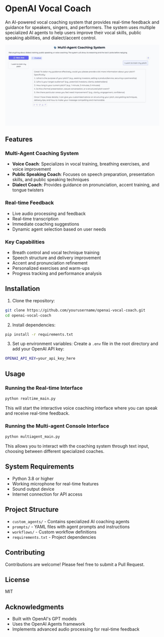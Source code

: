 # OpenAI Vocal Coach

An AI-powered vocal coaching system that provides real-time feedback and guidance for speakers, singers, and performers. The system uses multiple specialized AI agents to help users improve their vocal skills, public speaking abilities, and dialect/accent control.

<img src="data/demo.png" width="860"> 

## Features

### Multi-Agent Coaching System
- **Voice Coach**: Specializes in vocal training, breathing exercises, and voice improvement
- **Public Speaking Coach**: Focuses on speech preparation, presentation skills, and public speaking techniques
- **Dialect Coach**: Provides guidance on pronunciation, accent training, and tongue twisters

### Real-time Feedback
- Live audio processing and feedback
- Real-time transcription
- Immediate coaching suggestions
- Dynamic agent selection based on user needs

### Key Capabilities
- Breath control and vocal technique training
- Speech structure and delivery improvement
- Accent and pronunciation refinement
- Personalized exercises and warm-ups
- Progress tracking and performance analysis

## Installation

1. Clone the repository:
```bash
git clone https://github.com/yourusername/openai-vocal-coach.git
cd openai-vocal-coach
```

2. Install dependencies:
```bash
pip install -r requirements.txt
```

3. Set up environment variables:
Create a `.env` file in the root directory and add your OpenAI API key:
```bash
OPENAI_API_KEY=your_api_key_here
```

## Usage

### Running the Real-time Interface
```bash
python realtime_main.py
```
This will start the interactive voice coaching interface where you can speak and receive real-time feedback.

### Running the Multi-agent Console Interface
```bash
python multiagent_main.py
```
This allows you to interact with the coaching system through text input, choosing between different specialized coaches.

## System Requirements
- Python 3.8 or higher
- Working microphone for real-time features
- Sound output device
- Internet connection for API access

## Project Structure
- `custom_agents/` - Contains specialized AI coaching agents
- `prompts/` - YAML files with agent prompts and instructions
- `workflows/` - Custom workflow definitions
- `requirements.txt` - Project dependencies

## Contributing
Contributions are welcome! Please feel free to submit a Pull Request.

## License
MIT

## Acknowledgments
- Built with OpenAI's GPT models
- Uses the OpenAI Agents framework
- Implements advanced audio processing for real-time feedback
